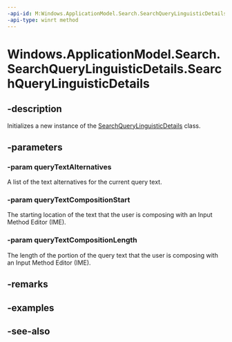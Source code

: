 ----api-id: M:Windows.ApplicationModel.Search.SearchQueryLinguisticDetails.#ctor(Windows.Foundation.Collections.IIterable{System.String},System.UInt32,System.UInt32)
-api-type: winrt method
---<!-- Method syntaxpublic SearchQueryLinguisticDetails(Windows.Foundation.Collections.IIterable<System.String> queryTextAlternatives, System.UInt32 queryTextCompositionStart, System.UInt32 queryTextCompositionLength)--># Windows.ApplicationModel.Search.SearchQueryLinguisticDetails.SearchQueryLinguisticDetails## -descriptionInitializes a new instance of the [SearchQueryLinguisticDetails](searchquerylinguisticdetails.md) class.## -parameters### -param queryTextAlternativesA list of the text alternatives for the current query text.### -param queryTextCompositionStartThe starting location of the text that the user is composing with an Input Method Editor (IME).### -param queryTextCompositionLengthThe length of the portion of the query text that the user is composing with an Input Method Editor (IME).## -remarks## -examples## -see-also